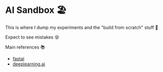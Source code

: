 # AI Sandbox 🏖️

This is where I dump my experiments and the "build from scratch" stuff 🔧

Expect to see mistakes 😵

Main references :books:
- [fastai](https://course.fast.ai/videos/)
- [deeplearning.ai](https://www.coursera.org/specializations/deep-learning?)

